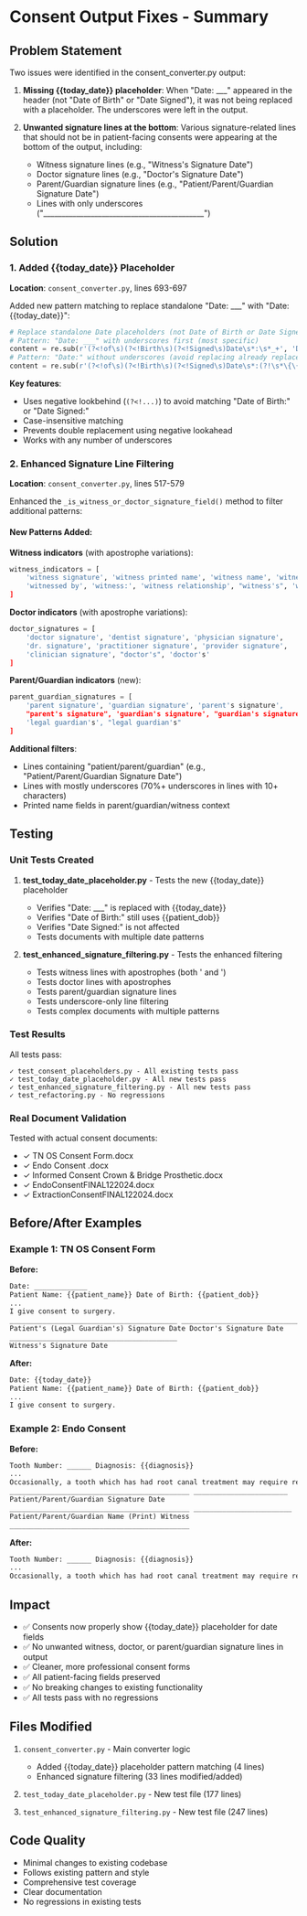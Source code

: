 # Consent Output Fixes - Summary

## Problem Statement

Two issues were identified in the consent_converter.py output:

1. **Missing {{today_date}} placeholder**: When "Date: ___" appeared in the header (not "Date of Birth" or "Date Signed"), it was not being replaced with a placeholder. The underscores were left in the output.

2. **Unwanted signature lines at the bottom**: Various signature-related lines that should not be in patient-facing consents were appearing at the bottom of the output, including:
   - Witness signature lines (e.g., "Witness's Signature Date")
   - Doctor signature lines (e.g., "Doctor's Signature Date")
   - Parent/Guardian signature lines (e.g., "Patient/Parent/Guardian Signature Date")
   - Lines with only underscores ("____________________________________________")

## Solution

### 1. Added {{today_date}} Placeholder

**Location**: `consent_converter.py`, lines 693-697

Added new pattern matching to replace standalone "Date: ___" with "Date: {{today_date}}":

```python
# Replace standalone Date placeholders (not Date of Birth or Date Signed)
# Pattern: "Date: ___" with underscores first (most specific)
content = re.sub(r'(?<!of\s)(?<!Birth\s)(?<!Signed\s)Date\s*:\s*_+', 'Date: {{today_date}}', content, flags=re.IGNORECASE)
# Pattern: "Date:" without underscores (avoid replacing already replaced text and Date of Birth/Date Signed)
content = re.sub(r'(?<!of\s)(?<!Birth\s)(?<!Signed\s)Date\s*:(?!\s*\{\{)', 'Date: {{today_date}}', content, flags=re.IGNORECASE)
```

**Key features**:
- Uses negative lookbehind (`(?<!...)`) to avoid matching "Date of Birth:" or "Date Signed:"
- Case-insensitive matching
- Prevents double replacement using negative lookahead
- Works with any number of underscores

### 2. Enhanced Signature Line Filtering

**Location**: `consent_converter.py`, lines 517-579

Enhanced the `_is_witness_or_doctor_signature_field()` method to filter additional patterns:

#### New Patterns Added:

**Witness indicators** (with apostrophe variations):
```python
witness_indicators = [
    'witness signature', 'witness printed name', 'witness name', 'witness date',
    'witnessed by', 'witness:', 'witness relationship', "witness's", 'witness's'
]
```

**Doctor indicators** (with apostrophe variations):
```python
doctor_signatures = [
    'doctor signature', 'dentist signature', 'physician signature',
    'dr. signature', 'practitioner signature', 'provider signature', 
    'clinician signature', "doctor's", 'doctor's'
]
```

**Parent/Guardian indicators** (new):
```python
parent_guardian_signatures = [
    'parent signature', 'guardian signature', 'parent's signature', 
    "parent's signature", 'guardian's signature', "guardian's signature",
    'legal guardian's', "legal guardian's"
]
```

**Additional filters**:
- Lines containing "patient/parent/guardian" (e.g., "Patient/Parent/Guardian Signature Date")
- Lines with mostly underscores (70%+ underscores in lines with 10+ characters)
- Printed name fields in parent/guardian/witness context

## Testing

### Unit Tests Created

1. **test_today_date_placeholder.py** - Tests the new {{today_date}} placeholder
   - Verifies "Date: ___" is replaced with {{today_date}}
   - Verifies "Date of Birth:" still uses {{patient_dob}}
   - Verifies "Date Signed:" is not affected
   - Tests documents with multiple date patterns

2. **test_enhanced_signature_filtering.py** - Tests the enhanced filtering
   - Tests witness lines with apostrophes (both ' and ')
   - Tests doctor lines with apostrophes
   - Tests parent/guardian signature lines
   - Tests underscore-only line filtering
   - Tests complex documents with multiple patterns

### Test Results

All tests pass:
```
✓ test_consent_placeholders.py - All existing tests pass
✓ test_today_date_placeholder.py - All new tests pass
✓ test_enhanced_signature_filtering.py - All new tests pass
✓ test_refactoring.py - No regressions
```

### Real Document Validation

Tested with actual consent documents:
- ✓ TN OS Consent Form.docx
- ✓ Endo Consent .docx
- ✓ Informed Consent Crown & Bridge Prosthetic.docx
- ✓ EndoConsentFINAL122024.docx
- ✓ ExtractionConsentFINAL122024.docx

## Before/After Examples

### Example 1: TN OS Consent Form

**Before:**
```html
Date: _____________
Patient Name: {{patient_name}} Date of Birth: {{patient_dob}}
...
I give consent to surgery.
_________________________________________ ________________________________
Patient's (Legal Guardian's) Signature Date Doctor's Signature Date
_________________________________________
Witness's Signature Date
```

**After:**
```html
Date: {{today_date}}
Patient Name: {{patient_name}} Date of Birth: {{patient_dob}}
...
I give consent to surgery.
```

### Example 2: Endo Consent

**Before:**
```html
Tooth Number: ______ Diagnosis: {{diagnosis}}
...
Occasionally, a tooth which has had root canal treatment may require retreatment, surgery, or even extraction.
____________________________________________ _______________________
Patient/Parent/Guardian Signature Date
____________________________________________ ________________________
Patient/Parent/Guardian Name (Print) Witness
____________________________________________
```

**After:**
```html
Tooth Number: ______ Diagnosis: {{diagnosis}}
...
Occasionally, a tooth which has had root canal treatment may require retreatment, surgery, or even extraction.
```

## Impact

- ✅ Consents now properly show {{today_date}} placeholder for date fields
- ✅ No unwanted witness, doctor, or parent/guardian signature lines in output
- ✅ Cleaner, more professional consent forms
- ✅ All patient-facing fields preserved
- ✅ No breaking changes to existing functionality
- ✅ All tests pass with no regressions

## Files Modified

1. `consent_converter.py` - Main converter logic
   - Added {{today_date}} placeholder pattern matching (4 lines)
   - Enhanced signature filtering (33 lines modified/added)

2. `test_today_date_placeholder.py` - New test file (177 lines)
3. `test_enhanced_signature_filtering.py` - New test file (247 lines)

## Code Quality

- Minimal changes to existing codebase
- Follows existing pattern and style
- Comprehensive test coverage
- Clear documentation
- No regressions in existing tests
